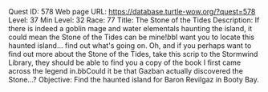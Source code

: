 Quest ID: 578
Web page URL: https://database.turtle-wow.org/?quest=578
Level: 37
Min Level: 32
Race: 77
Title: The Stone of the Tides
Description: If there is indeed a goblin mage and water elementals haunting the island, it could mean the Stone of the Tides can be mine!$b$bI want you to locate this haunted island... find out what's going on. Oh, and if you perhaps want to find out more about the Stone of the Tides, take this scrip to the Stormwind Library, they should be able to find you a copy of the book I first came across the legend in.$b$bCould it be that Gazban actually discovered the Stone...?
Objective: Find the haunted island for Baron Revilgaz in Booty Bay.
